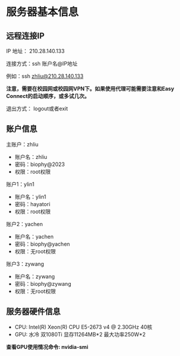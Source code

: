 # 服务器基本信息

## 远程连接IP

IP 地址： 210.28.140.133

连接方式：ssh 账户名@IP地址

例如：ssh zhliu@210.28.140.133

**注意，需要在校园网或校园网VPN下。如果使用代理可能需要注意和Easy Connect的启动顺序，或多试几次。**

退出方式： logout或者exit

## 账户信息

主账户：zhliu

- 账户名：zhliu
- 密码：biophy@2023
- 权限：root权限

账户1：ylin1

- 账户名：ylin1
- 密码：hayatori
- 权限：root权限

账户2：yachen

- 账户名：yachen
- 密码：biophy@yachen
- 权限：无root权限

账户3：zywang

- 账户名：zywang
- 密码：biophy@zywang
- 权限：无root权限

## 服务器硬件信息

- CPU: Intel(R) Xeon(R) CPU E5-2673 v4 @ 2.30GHz 40核
- GPU: 水冷 双1080Ti 显存11264MB\*2 最大功率250W\*2

**查看GPU使用情况命令: nvidia-smi**
